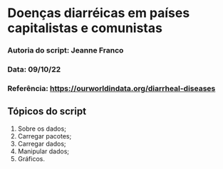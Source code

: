 # Doenças diarréicas em países capitalistas e comunistas

### Autoria do script: Jeanne Franco
### Data: 09/10/22
### Referência: https://ourworldindata.org/diarrheal-diseases

## Tópicos do script

1. Sobre os dados;
2. Carregar pacotes;
3. Carregar dados;
4. Manipular dados;
5. Gráficos.
